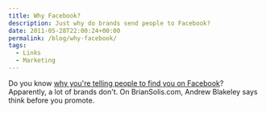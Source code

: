 ```yaml
---
title: Why Facebook?
description: Just why do brands send people to Facebook?
date: 2011-05-28T22:00:24+00:00
permalink: /blog/why-facebook/
tags:
  - Links
  - Marketing
---
```


Do you know [why you're telling people to find you on Facebook](http://www.briansolis.com/2011/05/please-like-us-on-facebook/)? Apparently, a lot of brands don't. On BrianSolis.com, Andrew Blakeley says think before you promote.